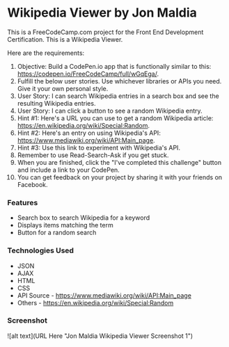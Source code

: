 # Wikipedia Viewer by Jon Maldia

This is a FreeCodeCamp.com project for the Front End Development Certification. This is a Wikipedia Viewer. 

Here are the requirements:

1. Objective: Build a CodePen.io app that is functionally similar to this: https://codepen.io/FreeCodeCamp/full/wGqEga/.
2. Fulfill the below user stories. Use whichever libraries or APIs you need. Give it your own personal style.
3. User Story: I can search Wikipedia entries in a search box and see the resulting Wikipedia entries.
4. User Story: I can click a button to see a random Wikipedia entry.
5. Hint #1: Here's a URL you can use to get a random Wikipedia article: https://en.wikipedia.org/wiki/Special:Random.
6. Hint #2: Here's an entry on using Wikipedia's API: https://www.mediawiki.org/wiki/API:Main_page.
7. Hint #3: Use this link to experiment with Wikipedia's API.
8. Remember to use Read-Search-Ask if you get stuck.
9. When you are finished, click the "I've completed this challenge" button and include a link to your CodePen.
10. You can get feedback on your project by sharing it with your friends on Facebook.

### Features

* Search box to search Wikipedia for a keyword
* Displays items matching the term
* Button for a random search

### Technologies Used

* JSON
* AJAX
* HTML
* CSS
* API Source - https://www.mediawiki.org/wiki/API:Main_page
* Others - https://en.wikipedia.org/wiki/Special:Random

### Screenshot

![alt text](URL Here "Jon Maldia Wikipedia Viewer Screenshot 1")